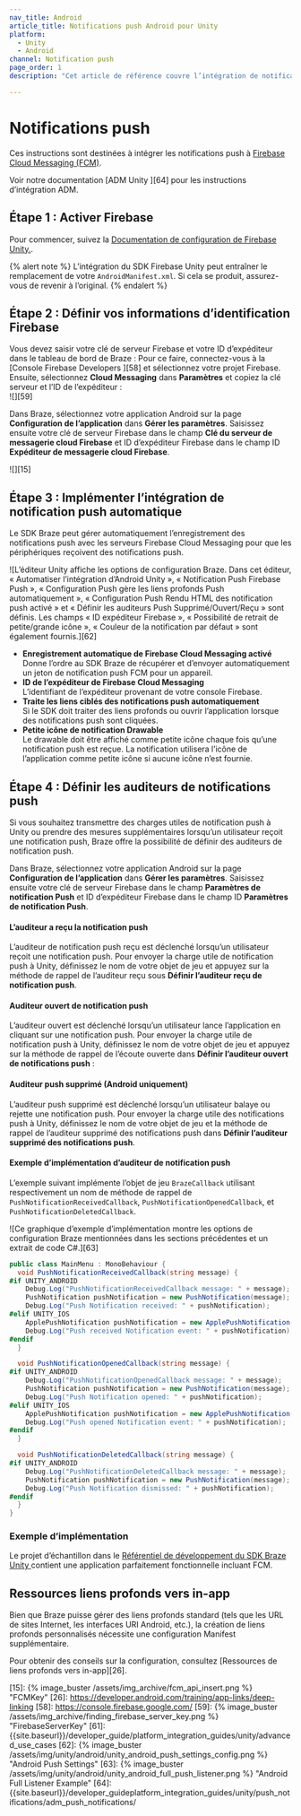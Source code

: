 ```yaml
---
nav_title: Android
article_title: Notifications push Android pour Unity
platform: 
  - Unity
  - Android
channel: Notification push
page_order: 1
description: "Cet article de référence couvre l’intégration de notifications push Android pour la plateforme Unity."

---
```


# Notifications push

Ces instructions sont destinées à intégrer les notifications push à [Firebase Cloud Messaging (FCM)][9].

Voir notre documentation [ADM Unity ][64] pour les instructions d’intégration ADM.

## Étape 1 : Activer Firebase

Pour commencer, suivez la [Documentation de configuration de Firebase Unity.][11].

{% alert note %}
L’intégration du SDK Firebase Unity peut entraîner le remplacement de votre `AndroidManifest.xml`. Si cela se produit, assurez-vous de revenir à l’original.
{% endalert %}

## Étape 2 : Définir vos informations d’identification Firebase

Vous devez saisir votre clé de serveur Firebase et votre ID d’expéditeur dans le tableau de bord de Braze : Pour ce faire, connectez-vous à la [Console Firebase Developers ][58] et sélectionnez votre projet Firebase. Ensuite, sélectionnez **Cloud Messaging** dans **Paramètres** et copiez la clé serveur et l’ID de l’expéditeur :<br>![][59]

Dans Braze, sélectionnez votre application Android sur la page **Configuration de l’application** dans **Gérer les paramètres**. Saisissez ensuite votre clé de serveur Firebase dans le champ **Clé du serveur de messagerie cloud Firebase** et ID d’expéditeur Firebase dans le champ ID **Expéditeur de messagerie cloud Firebase**.

![][15]

## Étape 3 : Implémenter l’intégration de notification push automatique

Le SDK Braze peut gérer automatiquement l’enregistrement des notifications push avec les serveurs Firebase Cloud Messaging pour que les périphériques reçoivent des notifications push.

![L’éditeur Unity affiche les options de configuration Braze. Dans cet éditeur, « Automatiser l’intégration d’Android Unity », « Notification Push Firebase Push », « Configuration Push gère les liens profonds Push automatiquement », « Configuration Push Rendu HTML des notification push activé » et « Définir les auditeurs Push Supprimé/Ouvert/Reçu » sont définis. Les champs « ID expéditeur Firebase », « Possibilité de retrait de petite/grande icône », « Couleur de la notification par défaut » sont également fournis.][62]

- **Enregistrement automatique de Firebase Cloud Messaging activé**<br> Donne l’ordre au SDK Braze de récupérer et d’envoyer automatiquement un jeton de notification push FCM pour un appareil. 
- **ID de l’expéditeur de Firebase Cloud Messaging**<br> L’identifiant de l’expéditeur provenant de votre console Firebase.
- **Traite les liens ciblés des notifications push automatiquement**<br> Si le SDK doit traiter des liens profonds ou ouvrir l’application lorsque des notifications push sont cliquées.
- **Petite icône de notification Drawable**<br>Le drawable doit être affiché comme petite icône chaque fois qu’une notification push est reçue. La notification utilisera l’icône de l’application comme petite icône si aucune icône n’est fournie.

## Étape 4 : Définir les auditeurs de notifications push

Si vous souhaitez transmettre des charges utiles de notification push à Unity ou prendre des mesures supplémentaires lorsqu’un utilisateur reçoit une notification push, Braze offre la possibilité de définir des auditeurs de notification push.

Dans Braze, sélectionnez votre application Android sur la page **Configuration de l’application** dans **Gérer les paramètres**. Saisissez ensuite votre clé de serveur Firebase dans le champ **Paramètres de notification Push** et ID d’expéditeur Firebase dans le champ ID **Paramètres de notification Push**.

#### L’auditeur a reçu la notification push

L’auditeur de notification push reçu est déclenché lorsqu’un utilisateur reçoit une notification push. Pour envoyer la charge utile de notification push à Unity, définissez le nom de votre objet de jeu et appuyez sur la méthode de rappel de l’auditeur reçu sous **Définir l’auditeur reçu de notification push**.

#### Auditeur ouvert de notification push

L’auditeur ouvert est déclenché lorsqu’un utilisateur lance l’application en cliquant sur une notification push. Pour envoyer la charge utile de notification push à Unity, définissez le nom de votre objet de jeu et appuyez sur la méthode de rappel de l’écoute ouverte dans **Définir l’auditeur ouvert de notifications push** :

#### Auditeur push supprimé (Android uniquement)

L’auditeur push supprimé est déclenché lorsqu’un utilisateur balaye ou rejette une notification push. Pour envoyer la charge utile des notifications push à Unity, définissez le nom de votre objet de jeu et la méthode de rappel de l’auditeur supprimé des notifications push dans **Définir l’auditeur supprimé des notifications push**.

#### Exemple d’implémentation d’auditeur de notification push

L’exemple suivant implémente l’objet de jeu `BrazeCallback` utilisant respectivement un nom de méthode de rappel de `PushNotificationReceivedCallback`, `PushNotificationOpenedCallback`, et `PushNotificationDeletedCallback`.

![Ce graphique d’exemple d’implémentation montre les options de configuration Braze mentionnées dans les sections précédentes et un extrait de code C#.][63]

```csharp
public class MainMenu : MonoBehaviour {
  void PushNotificationReceivedCallback(string message) {
#if UNITY_ANDROID
    Debug.Log("PushNotificationReceivedCallback message: " + message);
    PushNotification pushNotification = new PushNotification(message);
    Debug.Log("Push Notification received: " + pushNotification);   
#elif UNITY_IOS
    ApplePushNotification pushNotification = new ApplePushNotification(message);
    Debug.Log("Push received Notification event: " + pushNotification);   
#endif  
  }

  void PushNotificationOpenedCallback(string message) {
#if UNITY_ANDROID
    Debug.Log("PushNotificationOpenedCallback message: " + message);
    PushNotification pushNotification = new PushNotification(message);
    Debug.Log("Push Notification opened: " + pushNotification);  
#elif UNITY_IOS
    ApplePushNotification pushNotification = new ApplePushNotification(message);
    Debug.Log("Push opened Notification event: " + pushNotification);   
#endif  
  }

  void PushNotificationDeletedCallback(string message) {
#if UNITY_ANDROID
    Debug.Log("PushNotificationDeletedCallback message: " + message);
    PushNotification pushNotification = new PushNotification(message);
    Debug.Log("Push Notification dismissed: " + pushNotification);  
#endif
  }
}
```

### Exemple d’implémentation

Le projet d’échantillon dans le [Référentiel de développement du SDK Braze Unity ][13] contient une application parfaitement fonctionnelle incluant FCM.

## Ressources liens profonds vers in-app

Bien que Braze puisse gérer des liens profonds standard (tels que les URL de sites Internet, les interfaces URI Android, etc.), la création de liens profonds personnalisés nécessite une configuration Manifest supplémentaire.

Pour obtenir des conseils sur la configuration, consultez [Ressources de liens profonds vers in-app][26].

[8]: {{site.baseurl}}/developer_guide/platform_integration_guides/android/push_notifications/troubleshooting/
[9]: https://firebase.google.com/docs/cloud-messaging/
[11]: https://firebase.google.com/docs/unity/setup
[12]: https://firebase.google.com/docs/android/setup
[13]: https://github.com/Appboy/appboy-unity-sdk/tree/master/unity-samples
[15]: {% image_buster /assets/img_archive/fcm_api_insert.png %} "FCMKey"
[26]: https://developer.android.com/training/app-links/deep-linking
[58]: https://console.firebase.google.com/
[59]: {% image_buster /assets/img_archive/finding_firebase_server_key.png %} "FirebaseServerKey"
[61]: {{site.baseurl}}/developer_guide/platform_integration_guides/unity/advanced_use_cases
[62]: {% image_buster /assets/img/unity/android/unity_android_push_settings_config.png %} "Android Push Settings"
[63]: {% image_buster /assets/img/unity/android/unity_android_full_push_listener.png %} "Android Full Listener Example"
[64]: {{site.baseurl}}/developer_guideplatform_integration_guides/unity/push_notifications/adm_push_notifications/